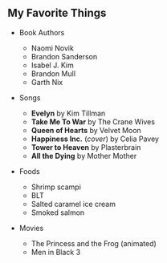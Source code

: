 ## My Favorite Things ## 

- Book Authors
	+ Naomi Novik
	+ Brandon Sanderson
	+ Isabel J. Kim
	+ Brandon Mull
	+ Garth Nix
	
- Songs
	+ __Evelyn__ by Kim Tillman
	+ __Take Me To War__ by The Crane Wives
	+ __Queen of Hearts__ by Velvet Moon
	+ __Happiness Inc.__ (_cover_) by Celia Pavey
	+ __Tower to Heaven__ by Plasterbrain
	+ __All the Dying__ by Mother Mother

- Foods
	+ Shrimp scampi
	+ BLT
	+ Salted caramel ice cream
	+ Smoked salmon

- Movies
	+ The Princess and the Frog (animated)
	+ Men in Black 3